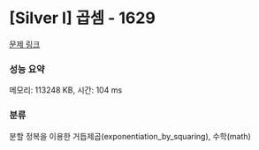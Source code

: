 # [Silver I] 곱셈 - 1629 

[문제 링크](https://www.acmicpc.net/problem/1629) 

### 성능 요약

메모리: 113248 KB, 시간: 104 ms

### 분류

분할 정복을 이용한 거듭제곱(exponentiation_by_squaring), 수학(math)

